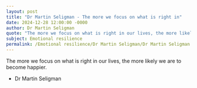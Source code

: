 ```yaml
---
layout: post
title: "Dr Martin Seligman - The more we focus on what is right in"
date: 2024-12-28 12:00:00 -0000
author: Dr Martin Seligman
quote: "The more we focus on what is right in our lives, the more likely we are to become happier."
subject: Emotional resilience
permalink: /Emotional resilience/Dr Martin Seligman/Dr Martin Seligman - The more we focus on what is right in
---
```


The more we focus on what is right in our lives, the more likely we are to become happier.

- Dr Martin Seligman
